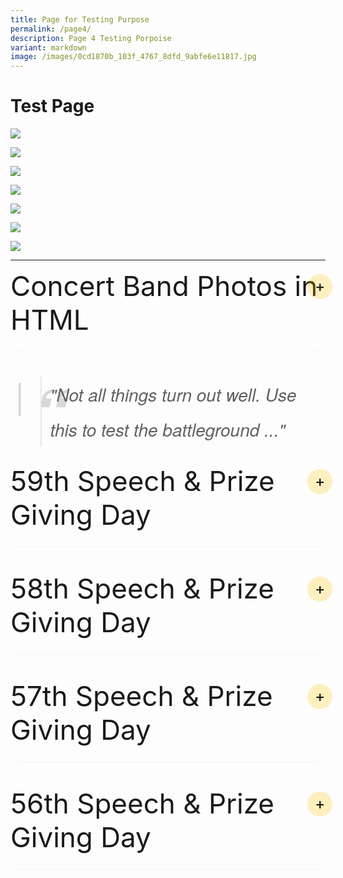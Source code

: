 ```yaml
---
title: Page for Testing Purpose
permalink: /page4/
description: Page 4 Testing Porpoise
variant: markdown
image: /images/0cd1870b_103f_4767_8dfd_9abfe6e11817.jpg
---
```

# Test Page


![](/images/Our%20Curriculum/Non%20Academic%20Programmes/CoCurricular%20Activities/Performing%20Arts/Concert%20Band/ConcertBand2025_1.jpg)

![](/images/Our%20Curriculum/Non%20Academic%20Programmes/CoCurricular%20Activities/Performing%20Arts/Concert%20Band/ConcertBand2025_2.jpg)

![](/images/Our%20Curriculum/Non%20Academic%20Programmes/CoCurricular%20Activities/Performing%20Arts/Concert%20Band/ConcertBand2025_3.jpg)

![](/images/Our%20Curriculum/Non%20Academic%20Programmes/CoCurricular%20Activities/Performing%20Arts/Concert%20Band/ConcertBand2025_4.jpg)

![](/images/Our%20Curriculum/Non%20Academic%20Programmes/CoCurricular%20Activities/Performing%20Arts/Concert%20Band/ConcertBand2025_5.jpg)

![](/images/Our%20Curriculum/Non%20Academic%20Programmes/CoCurricular%20Activities/Performing%20Arts/Concert%20Band/ConcertBand2025_6.jpg)

![](/images/Our%20Curriculum/Non%20Academic%20Programmes/CoCurricular%20Activities/Performing%20Arts/Concert%20Band/ConcertBand2025_7.jpg)

<hr>

<details>
	<summary> Concert Band Photos in HTML</summary>
<code>
<img alt="Concert Band image 1" src="https://staging-lite.d3o5f2eggdqz6.amplifyapp.com/images/Our%20Curriculum/Non%20Academic%20Programmes/CoCurricular%20Activities/Performing%20Arts/Concert%20Band/ConcertBand2025_1.jpg">
<img alt="Concert Band image 2" src="https://staging-lite.d3o5f2eggdqz6.amplifyapp.com/images/Our%20Curriculum/Non%20Academic%20Programmes/CoCurricular%20Activities/Performing%20Arts/Concert%20Band/ConcertBand2025_2.jpg">
<img alt="Concert Band image 3" src="https://staging-lite.d3o5f2eggdqz6.amplifyapp.com/images/Our%20Curriculum/Non%20Academic%20Programmes/CoCurricular%20Activities/Performing%20Arts/Concert%20Band/ConcertBand2025_3.jpg">
<img alt="Concert Band image 4" src="https://staging-lite.d3o5f2eggdqz6.amplifyapp.com/images/Our%20Curriculum/Non%20Academic%20Programmes/CoCurricular%20Activities/Performing%20Arts/Concert%20Band/ConcertBand2025_4.jpg">
<img alt="Concert Band image 5" src="https://staging-lite.d3o5f2eggdqz6.amplifyapp.com/images/Our%20Curriculum/Non%20Academic%20Programmes/CoCurricular%20Activities/Performing%20Arts/Concert%20Band/ConcertBand2025_5.jpg">
<img alt="Concert Band image 6" src="https://staging-lite.d3o5f2eggdqz6.amplifyapp.com/images/Our%20Curriculum/Non%20Academic%20Programmes/CoCurricular%20Activities/Performing%20Arts/Concert%20Band/ConcertBand2025_6.jpg">
<img alt="Concert Band image 7" src="https://staging-lite.d3o5f2eggdqz6.amplifyapp.com/images/Our%20Curriculum/Non%20Academic%20Programmes/CoCurricular%20Activities/Performing%20Arts/Concert%20Band/ConcertBand2025_7.jpg">
</code>
</details>

<blockquote>"Not all things turn out well. Use this to test the battleground ..."</blockquote>

<details><summary>59th Speech &amp; Prize Giving Day</summary>

[![59th Speech &amp; Prize Giving Day - Full Performance 26 May 2024](https://res.cloudinary.com/marcomontalbano/image/upload/v1717727983/video_to_markdown/images/youtube--iivxaYHg7HY-c05b58ac6eb4c4700831b2b3070cd403.jpg)]( https://www.youtube.com/watch?v=iivxaYHg7HY "59th Speech &amp; Prize Giving Day - Full Performance 26 May 2024")
	


	[![Highlights from 59th Speech &amp; Prize Giving Day](https://res.cloudinary.com/marcomontalbano/image/upload/v1717728267/video_to_markdown/images/youtube--vXqtR-VJkn4-c05b58ac6eb4c4700831b2b3070cd403.jpg)](https://www.youtube.com/watch?v=vXqtR-VJkn4 "Highlights from 59th Speech &amp; Prize Giving Day")
</details>

<details><summary>58th Speech &amp; Prize Giving Day</summary>
	
<section>
    <p>At the durian feast held on 31st July 2019, our staff were spoiled for choices. With a variety of fruits to choose from, the King of fruits was definitely the favourite. Staff who tried the Mao Shan Wang (MSW) durian, known to be the premium type, commented on its rich, bitter and heavily rich flavour.
     </p><p>It was indeed a great way to end the day and we had an enjoyable bonding session over the feasting.</p>
<p><img alt="Many happy and contented faces after a fruitful feast" src="https://www.yiochukangsec.moe.edu.sg/images/Our%20Family/Staff/SWC%20Activities/Social/S17.png"></p>
<p><img alt="Many happy and contented faces after a fruitful feast" src="https://www.yiochukangsec.moe.edu.sg/images/Our%20Family/Staff/SWC%20Activities/Social/S18.png"></p>
<p><img alt="Many happy and contented faces after a fruitful feast" src="https://www.yiochukangsec.moe.edu.sg/images/Our%20Family/Staff/SWC%20Activities/Social/S19.png"></p>
</section>

</details>


<details><summary>57th Speech &amp; Prize Giving Day</summary>


	[![Highlights from 57th Speech &amp; Prize Giving Day](https://res.cloudinary.com/marcomontalbano/image/upload/v1717728764/video_to_markdown/images/youtube--_WaoEa4PJzU-c05b58ac6eb4c4700831b2b3070cd403.jpg)](https://www.youtube.com/watch?v=_WaoEa4PJzU "Highlights from 57th Speech &amp; Prize Giving Day")

	
</details>

<details><summary>56th Speech &amp; Prize Giving Day</summary>
	
<a href="https://www.youtube.com/watch?v=aHeeaGQKlwQ"><img alt="Highlights from 56th Speech &amp; Prize Giving Day" src="/images/Our%20Story/Speech%20Day/56SpeechDay.jpg"></a>

</details>
	
<style>
@charset "UTF-8";

canvas,
img,
picture,
svg,
video {
    display: block;
    max-width: 100%
}

button,
input,
select,
textarea {
    font: inherit
}

h1,
h2,
h3,
h4,
h5,
h6,
p {
    overflow-wrap: break-word
}

	
blockquote { position: relative; font-family: 'Helvetica Neue', 'Georgia', 'Garamond', 'Times New Roman', serif; font-size: 1.75rem; font-weight: 300; font-color: #4d91b3; line-height: 2em; padding-left: 0.5em; font-style: italic; }

blockquote:before {
    content: '|';
    position: absolute;
    left: -0.75em;
    color: rgba(0,0,0, 0.15);
    font-size: 2em;
    z-index: -1;
}

blockquote:after {
    content: '\201C';
    position: absolute;
    top: 0.25em;
    left: -0.15em;
    color: rgba(0,0,0, 0.15);
    font-size: 4em;
    font-weight: 800;
    z-index: -1;
}

img {
    font-style: italic;
    vertical-align: middle;
    background-repeat: no-repeat;
    background-size: cover
}

details {
    max-width: 100ch;
    background-color: inherit;
    border-radius: 1rem;
	  margin-bottom: 2.5rem;
    box-shadow: 0 .05rem .05rem rgba(0, 0, 0, .05)
}

details summary {
    display: flex;
    align-items: center;
    justify-content: space-between;
    font-weight: 400;
    font-size: 2.75rem;
	  margin-bottom: 1.5rem;
    transition: margin-bottom .5s ease;
    position: relative
}

details summary::-webkit-details-marker,
details summary::marker {
    content: " ";
    display: none
}

details summary::after {
    content: "+";
    font-size: 1.5rem;
    font-weight: 500;
    margin-right: .8rem;
    cursor: pointer;
    background-color: rgba(255, 195, 5, .25);
    padding: .75rem;
    display: grid;
    place-content: center;
    aspect-ratio: 1;
    line-height: 0;
    position: absolute;
    top: .5rem;
    right: -1.5rem;
    border-radius: 50%
}

details :not(summary) {
    animation-name: fade;
    animation-duration: .5s
}

details[open] summary {
    margin-bottom: 1.5rem
}

details[open] summary::after {
    content: "×"
}

@keyframes fade {
    0% {
        opacity: 0
    }

    2.5% {
        opacity: .02
    }

    5% {
        opacity: .05
    }

    10% {
        opacity: .1
    }

    25% {
        opacity: .25
    }

    60% {
        opacity: .6
    }

    100% {
        opacity: 1
    }
}
</style>